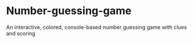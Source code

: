 # Number-guessing-game
An interactive, colored, console-based number guessing game with clues and scoring
